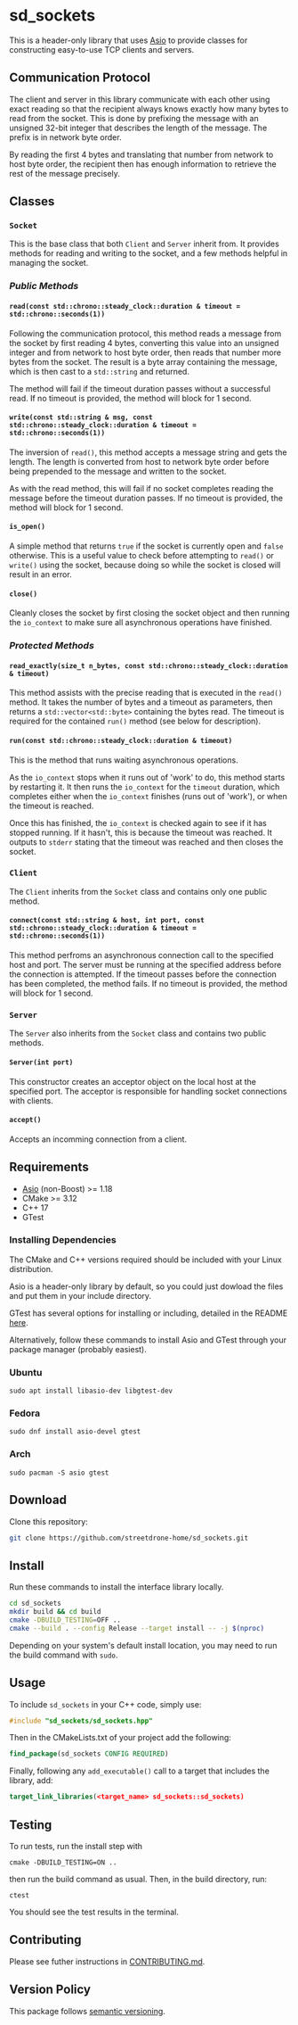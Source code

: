 # sd_sockets

This is a header-only library that uses [Asio](https://think-async.com/Asio/) to provide classes for constructing easy-to-use TCP clients and servers.

## Communication Protocol

The client and server in this library communicate with each other using exact reading so that the recipient always knows exactly how many bytes to read from the socket.
This is done by prefixing the message with an unsigned 32-bit integer that describes the length of the message.
The prefix is in network byte order.

By reading the first 4 bytes and translating that number from network to host byte order, the recipient then has enough information to retrieve the rest of the message precisely.

## Classes

### __`Socket`__

This is the base class that both `Client` and `Server` inherit from.
It provides methods for reading and writing to the socket, and a few methods helpful in managing the socket.

### *Public Methods*

#### __`read(const std::chrono::steady_clock::duration & timeout = std::chrono::seconds(1))`__

Following the communication protocol, this method reads a message from the socket by first reading 4 bytes, converting this value into an unsigned integer and from network to host byte order, then reads that number more bytes from the socket.
The result is a byte array containing the message, which is then cast to a `std::string` and returned.

The method will fail if the timeout duration passes without a successful read.
If no timeout is provided, the method will block for 1 second.

#### __`write(const std::string & msg, const std::chrono::steady_clock::duration & timeout = std::chrono::seconds(1))`__

The inversion of `read()`, this method accepts a message string and gets the length.
The length is converted from host to network byte order before being prepended to the message and written to the socket.

As with the read method, this will fail if no socket completes reading the message before the timeout duration passes.
If no timeout is provided, the method will block for 1 second.

#### __`is_open()`__

A simple method that returns `true` if the socket is currently open and `false` otherwise.
This is a useful value to check before attempting to `read()` or `write()` using the socket, because doing so while the socket is closed will result in an error.

#### __`close()`__

Cleanly closes the socket by first closing the socket object and then running the `io_context` to make sure all asynchronous operations have finished.

### *Protected Methods*

#### __`read_exactly(size_t n_bytes, const std::chrono::steady_clock::duration & timeout)`__

This method assists with the precise reading that is executed in the `read()` method.
It takes the number of bytes and a timeout as parameters, then returns a `std::vector<std::byte>` containing the bytes read.
The timeout is required for the contained `run()` method (see below for description).

#### __`run(const std::chrono::steady_clock::duration & timeout)`__

This is the method that runs waiting asynchronous operations.

As the `io_context` stops when it runs out of 'work' to do, this method starts by restarting it.
It then runs the `io_context` for the `timeout` duration, which completes either when the `io_context` finishes (runs out of 'work'), or when the timeout is reached.

Once this has finished, the `io_context` is checked again to see if it has stopped running.
If it hasn't, this is because the timeout was reached.
It outputs to `stderr` stating that the timeout was reached and then closes the socket.

### __`Client`__

The `Client` inherits from the `Socket` class and contains only one public method.

#### __`connect(const std::string & host, int port, const std::chrono::steady_clock::duration & timeout = std::chrono::seconds(1))`__

This method perfroms an asynchronous connection call to the specified host and port.
The server must be running at the specified address before the connection is attempted.
If the timeout passes before the connection has been completed, the method fails.
If no timeout is provided, the method will block for 1 second.

### __`Server`__

The `Server` also inherits from the `Socket` class and contains two public methods.

#### __`Server(int port)`__

This constructor creates an acceptor object on the local host at the specified port.
The acceptor is responsible for handling socket connections with clients.

#### __`accept()`__

Accepts an incomming connection from a client.

## Requirements

- [Asio](https://think-async.com/Asio/) (non-Boost) >= 1.18
- CMake >= 3.12
- C++ 17
- GTest

### __Installing Dependencies__

The CMake and C++ versions required should be included with your Linux distribution.

Asio is a header-only library by default, so you could just dowload the files and put them in your include directory.

GTest has several options for installing or including, detailed in the README [here](https://github.com/google/googletest/blob/main/googletest/README.md).

Alternatively, follow these commands to install Asio and GTest through your package manager (probably easiest).

### Ubuntu

```console
sudo apt install libasio-dev libgtest-dev
```

### Fedora

```console
sudo dnf install asio-devel gtest
```

### Arch
```console
sudo pacman -S asio gtest
```

## Download

Clone this repository:

```bash
git clone https://github.com/streetdrone-home/sd_sockets.git
```

## Install

Run these commands to install the interface library locally.

```bash
cd sd_sockets
mkdir build && cd build
cmake -DBUILD_TESTING=OFF ..
cmake --build . --config Release --target install -- -j $(nproc)
```

Depending on your system's default install location, you may need to run the build command with `sudo`.

## Usage

To include `sd_sockets` in your C++ code, simply use:

```cpp
#include "sd_sockets/sd_sockets.hpp"
```

Then in the CMakeLists.txt of your project add the following:

```cmake
find_package(sd_sockets CONFIG REQUIRED)
```

Finally, following any `add_executable()` call to a target that includes the library, add:

```cmake
target_link_libraries(<target_name> sd_sockets::sd_sockets)
```

## Testing

To run tests, run the install step with

```console
cmake -DBUILD_TESTING=ON ..
```
then run the build command as usual. Then, in the build directory, run:

```console
ctest
```

You should see the test results in the terminal.

## Contributing

Please see futher instructions in [CONTRIBUTING.md](./CONTRIBUTING.md).

## Version Policy

This package follows [semantic versioning](https://semver.org/).
